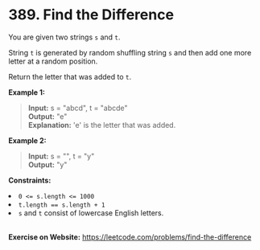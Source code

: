 # 389. Find the Difference

You are given two strings `s` and `t`.

String `t` is generated by random shuffling string `s` and then add one more letter at a random position.

Return the letter that was added to `t`.

 

**Example 1:**

>**Input:** s = "abcd", t = "abcde"  
**Output:** "e"  
**Explanation:** 'e' is the letter that was added.

**Example 2:**

>**Input:** s = "", t = "y"  
**Output:** "y"
 

**Constraints:**

<li><code>0 &lt;= s.length &lt;= 1000</code></li>
<li><code>t.length == s.length + 1</code></li>
<li><code>s</code> and <code>t</code> consist of lowercase English letters.</li>

<br/>

**Exercise on Website:** https://leetcode.com/problems/find-the-difference